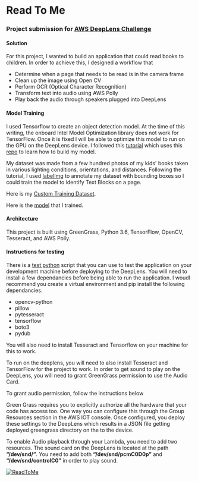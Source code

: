 # Read To Me
### Project submission for [AWS DeepLens Challenge](https://awsdeeplens.devpost.com/) 

#### Solution

For this project, I wanted to build an application that could read books to children. In order to achieve this, I designed a workflow that

- Determine when a page that needs to be read is in the camera frame
- Clean up the image using Open CV
- Perform OCR (Optical Character Recognition)
- Transform text into audio using AWS Polly
- Play back the audio through speakers plugged into DeepLens


#### Model Training

I used Tensorflow to create an object detection model. At the time of this writing, the onboard Intel Model Optimization library does not work for TensorFlow. Once it is fixed I will be able to optimize this model to run on the GPU on the DeepLens device.
I followed this [tutorial](https://pythonprogramming.net/introduction-use-tensorflow-object-detection-api-tutorial/) which uses this [repo](https://github.com/tensorflow/models/tree/master/research/object_detection) to learn how to build my model. 

My dataset was made from a few hundred photos of my kids' books taken in various lighting conditions, orientations, and distances.
Following the tutorial, I used [labelImg](https://github.com/tzutalin/labelImg) to annotate my dataset with bounding boxes so I could train the model to identify Text Blocks on a page.

Here is my [Custom Training Dataset](https://s3.amazonaws.com/read-to-me-dataset/2018.zip).

Here is the [model](https://github.com/alexschultz/ReadToMe/blob/master/deeplens-lambda-read-to-me/tensorflow-model/frozen_inference_graph.pb) that I trained.

#### Architecture

This project is built using GreenGrass, Python 3.6, TensorFlow, OpenCV, Tesseract, and AWS Polly.


#### Instructions for testing

There is a [test python](https://github.com/alexschultz/ReadToMe/blob/master/deeplens-lambda-read-to-me/testModel.py) script that you can use to test the application on your development machine before deploying to the DeepLens. You will need to install a few dependancies before being able to run the application. I woudl recommend you create a virtual environment and pip install the following dependancies.

- opencv-python
- pillow
- pytesseract
- tensorflow 
- boto3 
- pydub

You will also need to install Tesseract and Tensorflow on your machine for this to work.

To run on the deeplens, you will need to also install Tesseract and TensorFlow for the project to work.
In order to get sound to play on the DeepLens, you will need to grant GreenGrass permission to use the Audio Card.

To grant audio permission, follow the instructions below

Green Grass requires you to explicitly authorize all the hardware that your code has access too. One way you can configure this through the Group Resources section in the AWS IOT console. Once configured, you deploy these settings to the DeepLens which results in a JSON file getting deployed greengrass directory on the to the device.

To enable Audio playback through your Lambda, you need to add two resources. The sound card on the DeepLens is located at the path **“/dev/snd/”**. You need to add both **“/dev/snd/pcmC0D0p”** and **“/dev/snd/controlC0”** in order to play sound.  



<a href="http://www.youtube.com/watch?feature=player_embedded&v=fLjYKyRDDu0" target="_blank">
<img src="http://img.youtube.com/vi/fLjYKyRDDu0/0.jpg" alt="ReadToMe" />
</a>

